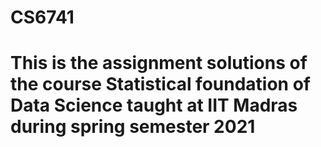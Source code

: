 # CS6741
# This is the assignment solutions of the course Statistical foundation of Data Science taught at IIT Madras during spring semester 2021
